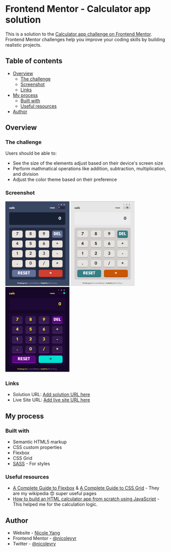 # Frontend Mentor - Calculator app solution

This is a solution to the [Calculator app challenge on Frontend Mentor](https://www.frontendmentor.io/challenges/calculator-app-9lteq5N29). Frontend Mentor challenges help you improve your coding skills by building realistic projects. 

## Table of contents

- [Overview](#overview)
  - [The challenge](#the-challenge)
  - [Screenshot](#screenshot)
  - [Links](#links)
- [My process](#my-process)
  - [Built with](#built-with)
  - [Useful resources](#useful-resources)
- [Author](#author)

## Overview

### The challenge

Users should be able to:

- See the size of the elements adjust based on their device's screen size
- Perform mathmatical operations like addition, subtraction, multiplication, and division
- Adjust the color theme based on their preference

### Screenshot

<img src="./images/screenshots/theme-1.png" alt="theme-1" width="200"/>
<img src="./images/screenshots/theme-2.png" alt="theme-2" width="200"/>
<img src="./images/screenshots/theme-3.png" alt="theme-3" width="200"/>

### Links

- Solution URL: [Add solution URL here](https://your-solution-url.com)
- Live Site URL: [Add live site URL here](https://your-live-site-url.com)

## My process

### Built with

- Semantic HTML5 markup
- CSS custom properties
- Flexbox
- CSS Grid
- [SASS](https://sass-lang.com/) - For styles

### Useful resources

- [A Complete Guide to Flexbox](https://css-tricks.com/snippets/css/a-guide-to-flexbox/) & [A Complete Guide to CSS Grid](https://css-tricks.com/snippets/css/complete-guide-grid/) - They are my wikipedia 😍 super useful pages
- [How to build an HTML calculator app from scratch using JavaScript](https://www.freecodecamp.org/news/how-to-build-an-html-calculator-app-from-scratch-using-javascript-4454b8714b98/) - This helped me for the calculation logic.

## Author

- Website - [Nicole Yang](https://www.nicoleyry.com/)
- Frontend Mentor - [@nicoleyyr](https://www.frontendmentor.io/profile/nicoleyyr)
- Twitter - [@nicoleyry](https://twitter.com/nicoleyry)